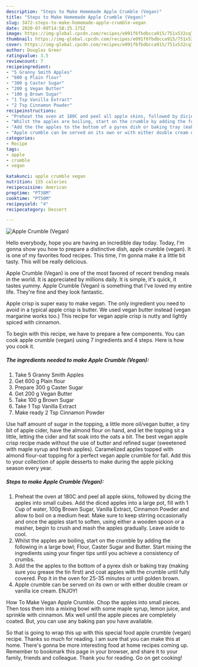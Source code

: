 ```yaml
---
description: "Steps to Make Homemade Apple Crumble (Vegan)"
title: "Steps to Make Homemade Apple Crumble (Vegan)"
slug: 3472-steps-to-make-homemade-apple-crumble-vegan
date: 2020-07-09T14:58:25.175Z
image: https://img-global.cpcdn.com/recipes/e091f6fbdbcca915/751x532cq70/apple-crumble-vegan-recipe-main-photo.jpg
thumbnail: https://img-global.cpcdn.com/recipes/e091f6fbdbcca915/751x532cq70/apple-crumble-vegan-recipe-main-photo.jpg
cover: https://img-global.cpcdn.com/recipes/e091f6fbdbcca915/751x532cq70/apple-crumble-vegan-recipe-main-photo.jpg
author: Douglas Greer
ratingvalue: 3.5
reviewcount: 7
recipeingredient:
- "5 Granny Smith Apples"
- "600 g Plain flour"
- "300 g Caster Sugar"
- "200 g Vegan Butter"
- "100 g Brown Sugar"
- "1 Tsp Vanilla Extract"
- "2 Tsp Cinnamon Powder"
recipeinstructions:
- "Preheat the oven at 180C and peel all apple skins, followed by dicing the apples into small cubes. Add the diced apples into a large pot, fill with 1 Cup of water, 100g Brown Sugar, Vanilla Extract, Cinnamon Powder and allow to boil on a medium heat. Make sure to keep stirring occasionally and once the apples start to soften, using either a wooden spoon or a masher, begin to crush and mash the apples gradually. Leave aside to cool."
- "Whilst the apples are boiling, start on the crumble by adding the following in a large bowl; Flour, Caster Sugar and Butter. Start mixing the ingredients using your finger tips until you achieve a consistency of crumbs."
- "Add the the apples to the bottom of a pyrex dish or baking tray (making sure you grease the tin first) and coat apples with the crumble until fully covered. Pop it in the oven for 25-35 minutes or until golden brown."
- "Apple crumble can be served on its own or with either double cream or vanilla ice cream. ENJOY!"
categories:
- Recipe
tags:
- apple
- crumble
- vegan

katakunci: apple crumble vegan 
nutrition: 155 calories
recipecuisine: American
preptime: "PT38M"
cooktime: "PT50M"
recipeyield: "4"
recipecategory: Dessert

---
```



![Apple Crumble (Vegan)](https://img-global.cpcdn.com/recipes/e091f6fbdbcca915/751x532cq70/apple-crumble-vegan-recipe-main-photo.jpg)

Hello everybody, hope you are having an incredible day today. Today, I'm gonna show you how to prepare a distinctive dish, apple crumble (vegan). It is one of my favorites food recipes. This time, I'm gonna make it a little bit tasty. This will be really delicious.

Apple Crumble (Vegan) is one of the most favored of recent trending meals in the world. It is appreciated by millions daily. It is simple, it's quick, it tastes yummy. Apple Crumble (Vegan) is something that I've loved my entire life. They're fine and they look fantastic.

Apple crisp is super easy to make vegan. The only ingredient you need to avoid in a typical apple crisp is butter. We used vegan butter instead (vegan margarine works too.) This recipe for vegan apple crisp is nutty and lightly spiced with cinnamon.


To begin with this recipe, we have to prepare a few components. You can cook apple crumble (vegan) using 7 ingredients and 4 steps. Here is how you cook it.

<!--inarticleads1-->

##### The ingredients needed to make Apple Crumble (Vegan):

1. Take 5 Granny Smith Apples
1. Get 600 g Plain flour
1. Prepare 300 g Caster Sugar
1. Get 200 g Vegan Butter
1. Take 100 g Brown Sugar
1. Take 1 Tsp Vanilla Extract
1. Make ready 2 Tsp Cinnamon Powder


Use half amount of sugar in the topping, a little more oil/vegan butter, a tiny bit of apple cider, have the almond flour on hand, and let the topping sit a little, letting the cider and fat soak into the oats a bit. The best vegan apple crisp recipe made without the use of butter and refined sugar (sweetened with maple syrup and fresh apples). Caramelized apples topped with almond flour-oat topping for a perfect vegan apple crumble for fall. Add this to your collection of apple desserts to make during the apple picking season every year. 

<!--inarticleads2-->

##### Steps to make Apple Crumble (Vegan):

1. Preheat the oven at 180C and peel all apple skins, followed by dicing the apples into small cubes. Add the diced apples into a large pot, fill with 1 Cup of water, 100g Brown Sugar, Vanilla Extract, Cinnamon Powder and allow to boil on a medium heat. Make sure to keep stirring occasionally and once the apples start to soften, using either a wooden spoon or a masher, begin to crush and mash the apples gradually. Leave aside to cool.
1. Whilst the apples are boiling, start on the crumble by adding the following in a large bowl; Flour, Caster Sugar and Butter. Start mixing the ingredients using your finger tips until you achieve a consistency of crumbs.
1. Add the the apples to the bottom of a pyrex dish or baking tray (making sure you grease the tin first) and coat apples with the crumble until fully covered. Pop it in the oven for 25-35 minutes or until golden brown.
1. Apple crumble can be served on its own or with either double cream or vanilla ice cream. ENJOY!


How To Make Vegan Apple Crumble. Chop the apples into small pieces. Then toss them into a mixing bowl with some maple syrup, lemon juice, and sprinkle with cinnamon. Mix well until the apple pieces are completely coated. But, you can use any baking pan you have available. 

So that is going to wrap this up with this special food apple crumble (vegan) recipe. Thanks so much for reading. I am sure that you can make this at home. There's gonna be more interesting food at home recipes coming up. Remember to bookmark this page in your browser, and share it to your family, friends and colleague. Thank you for reading. Go on get cooking!
